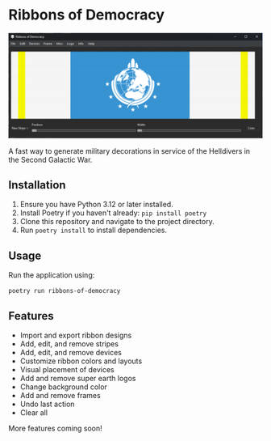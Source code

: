 # Ribbons of Democracy

![The Liberty Citation in the Ribbons of Democracy program](ribbons_of_democracy/image.png)

A fast way to generate military decorations in service of the Helldivers in the Second Galactic War.

## Installation

1. Ensure you have Python 3.12 or later installed.
2. Install Poetry if you haven't already: `pip install poetry`
3. Clone this repository and navigate to the project directory.
4. Run `poetry install` to install dependencies.

## Usage

Run the application using:

```
poetry run ribbons-of-democracy
```

## Features

- Import and export ribbon designs
- Add, edit, and remove stripes
- Add, edit, and remove devices
- Customize ribbon colors and layouts
- Visual placement of devices
- Add and remove super earth logos
- Change background color
- Add and remove frames
- Undo last action
- Clear all

More features coming soon!


